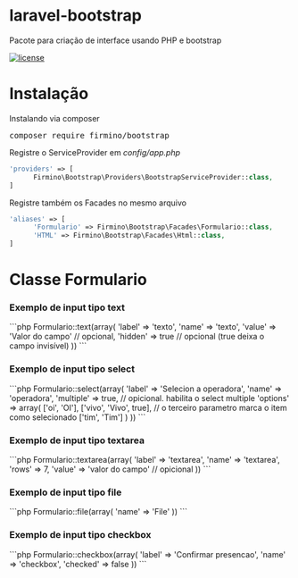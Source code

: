 # laravel-bootstrap

Pacote para criação de interface usando PHP e bootstrap

[![license](https://img.shields.io/github/license/mashape/apistatus.svg)]()

# Instalação

Instalando via composer

<pre>composer require firmino/bootstrap</pre>

Registre o ServiceProvider em <i>config/app.php</i> 

```php
'providers' => [
      Firmino\Bootstrap\Providers\BootstrapServiceProvider::class,
]
```

Registre também os Facades no mesmo arquivo 

```php
'aliases' => [
      'Formulario' => Firmino\Bootstrap\Facades\Formulario::class,
      'HTML' => Firmino\Bootstrap\Facades\Html::class,
]
```

# Classe Formulario

<h3>Exemplo de input tipo text</h3>
```php 
Formulario::text(array(
        'label' => 'texto',
        'name' => 'texto',
        'value' => 'Valor do campo'  // opcional,
        'hidden' => true // opcional (true deixa o campo invisível)
))
```

<h3>Exemplo de input tipo select</h3>
```php 
Formulario::select(array(
        'label' => 'Selecion a operadora',
        'name' => 'operadora',
        'multiple' => true, // opicional. habilita o select multiple
        'options' => array(
            ['oi', 'OI'],
            ['vivo', 'Vivo', true], // o terceiro parametro marca o item como selecionado
            ['tim', 'Tim']
        )
))  
```

 <h3>Exemplo de input tipo textarea</h3>
```php 
Formulario::textarea(array(
        'label' => 'textarea',
        'name' => 'textarea',
        'rows' => 7,
        'value' => 'valor do campo' // opicional
))
```

 <h3>Exemplo de input tipo file</h3>
```php
Formulario::file(array(
        'name' => 'File'
))
```

 <h3>Exemplo de input tipo checkbox</h3>
```php
Formulario::checkbox(array(
        'label' => 'Confirmar presencao',
        'name' => 'checkbox',
        'checked' => false
))
```




